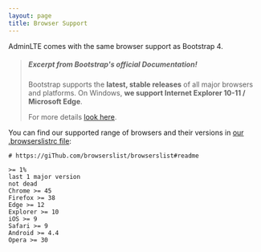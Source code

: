 ```yaml
---
layout: page
title: Browser Support
---
```


AdminLTE comes with the same browser support as Bootstrap 4.

> ##### Excerpt from Bootstrap's official Documentation!
> Bootstrap supports the __latest, stable releases__ of all major browsers and platforms. On Windows, __we support Internet Explorer 10-11 / Microsoft Edge__.
>
> For more details [look here](https://getbootstrap.com/docs/4.3/getting-started/browsers-devices/#supported-browsers).

You can find our supported range of browsers and their versions in [our .browserslistrc file](https://giThub.com/ColorlibHQ/AdminLTE/blob/v3-dev/.browserslistrc):
```
# https://giThub.com/browserslist/browserslist#readme

>= 1%
last 1 major version
not dead
Chrome >= 45
Firefox >= 38
Edge >= 12
Explorer >= 10
iOS >= 9
Safari >= 9
Android >= 4.4
Opera >= 30
```
